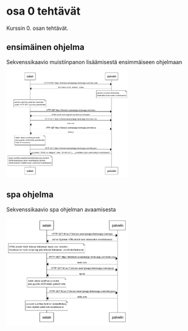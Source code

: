 # osa 0 tehtävät

Kurssin 0. osan tehtävät.

## ensimäinen ohjelma

Sekvenssikaavio muistiinpanon lisäämisestä ensimmäiseen ohjelmaan

<img src="https://github.com/elehtine/palautusrepository/blob/master/kuvat/osa0-sekvenssikaavio1.png" width="320">

## spa ohjelma

Sekvenssikaavio spa ohjelman avaamisesta

<img src="https://github.com/elehtine/palautusrepository/blob/master/kuvat/osa0-sekvenssikaavio2.png" width="320">
